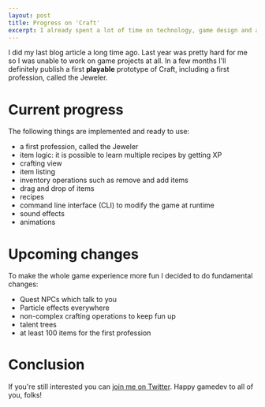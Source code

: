 ```yaml
---
layout: post
title: Progress on 'Craft'
excerpt: I already spent a lot of time on technology, game design and art. Still there is a lot of work to do.
---
```

I did my last blog article a long time ago. Last year was pretty hard for me so I was unable to work on game projects at all. In a few months I'll definitely publish a first **playable** prototype of Craft, including a first profession, called the Jeweler.

# Current progress

The following things are implemented and ready to use:

* a first profession, called the Jeweler
* item logic: it is possible to learn multiple recipes by getting XP
* crafting view
* item listing
* inventory operations such as remove and add items
* drag and drop of items
* recipes
* command line interface (CLI) to modify the game at runtime
* sound effects
* animations

# Upcoming changes

To make the whole game experience more fun I decided to do fundamental changes:

* Quest NPCs which talk to you
* Particle effects everywhere
* non-complex crafting operations to keep fun up
* talent trees
* at least 100 items for the first profession

# Conclusion

If you're still interested you can [join me on Twitter](https://twitter.com/tweetmyreality). Happy gamedev to all of you, folks!
